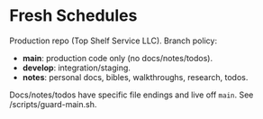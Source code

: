 # Fresh Schedules

Production repo (Top Shelf Service LLC). Branch policy:
- **main**: production code only (no docs/notes/todos).
- **develop**: integration/staging.
- **notes**: personal docs, bibles, walkthroughs, research, todos.

Docs/notes/todos have specific file endings and live off `main`. See /scripts/guard-main.sh.
